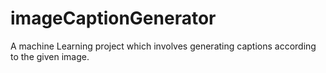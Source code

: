 # imageCaptionGenerator
A machine Learning project which involves generating captions according to the given image.
